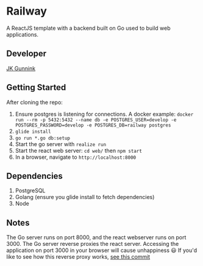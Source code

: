 # Railway

A ReactJS template with a backend built on Go used to build web applications.

## Developer

[JK Gunnink](mailto:jgunnink@gmail.com)

## Getting Started

After cloning the repo:

1. Ensure postgres is listening for connections. A docker example: `docker run --rm -p 5432:5432 --name db -e POSTGRES_USER=develop -e POSTGRES_PASSWORD=develop -e POSTGRES_DB=railway postgres`
1. `glide install`
1. `go run *.go db:setup`
1. Start the go server with `realize run`
1. Start the react web server: `cd web/` then `npm start`
1. In a browser, navigate to `http://localhost:8000`

## Dependencies

1. PostgreSQL
1. Golang (ensure you glide install to fetch dependencies)
1. Node

## Notes

The Go server runs on port 8000, and the react webserver runs on port 3000. The Go server reverse proxies the react server. Accessing the application on port 3000 in your browser will cause unhappiness :smiley:
If you'd like to see how this reverse proxy works, [see this commit](https://github.com/jgunnink/railway/commit/1f55004d1ebfa052e56d199bfb23aa460bcd2874)

